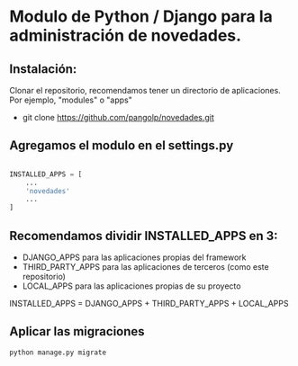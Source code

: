 # Modulo de Python / Django para la administración de novedades.

## Instalación:

Clonar el repositorio, recomendamos tener un directorio de aplicaciones.
Por ejemplo, "modules" o "apps"

* git clone https://github.com/pangolp/novedades.git

## Agregamos el modulo en el settings.py

```python

INSTALLED_APPS = [
	...
	'novedades'
	...
]

```

## Recomendamos dividir INSTALLED_APPS en 3:
* DJANGO_APPS para las aplicaciones propias del framework
* THIRD_PARTY_APPS para las aplicaciones de terceros (como este repositorio)
* LOCAL_APPS para las aplicaciones propias de su proyecto

INSTALLED_APPS = DJANGO_APPS + THIRD_PARTY_APPS + LOCAL_APPS

## Aplicar las migraciones
```sh
python manage.py migrate
```

